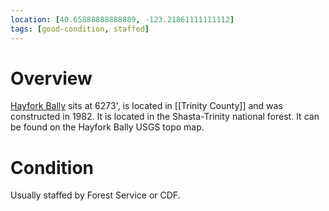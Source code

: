 ```yaml
---
location: [40.65888888888889, -123.21861111111112]
tags: [good-condition, staffed]
---
```


# Overview

[Hayfork Bally](http://www.peakbagging.com/CALookoutPhotos/HayforkBally.html) sits at 6273', is located in [[Trinity County]] and was constructed in 1982. It is located in the Shasta-Trinity national forest. It can be found on the Hayfork Bally USGS topo map.

# Condition

Usually staffed by Forest Service or CDF.